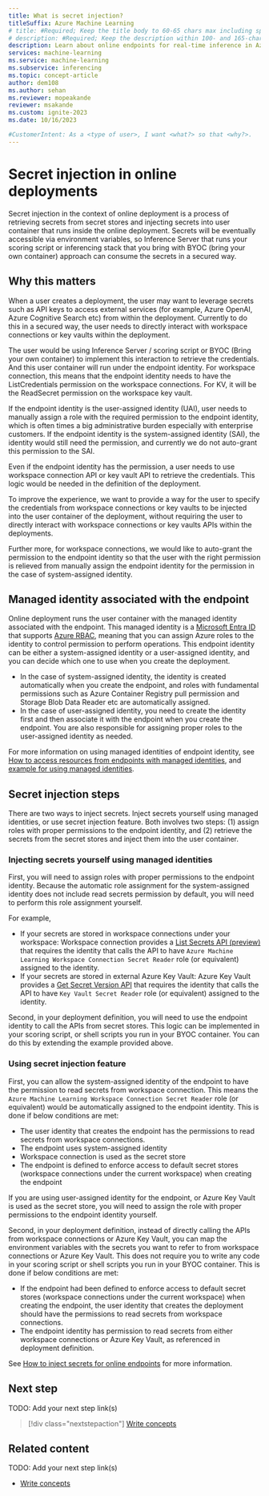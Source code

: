 ```yaml
---
title: What is secret injection?
titleSuffix: Azure Machine Learning
# title: #Required; Keep the title body to 60-65 chars max including spaces and brand
# description: #Required; Keep the description within 100- and 165-characters including spaces
description: Learn about online endpoints for real-time inference in Azure Machine Learning.
services: machine-learning
ms.service: machine-learning
ms.subservice: inferencing
ms.topic: concept-article
author: dem108
ms.author: sehan
ms.reviewer: mopeakande
reviewer: msakande
ms.custom: ignite-2023
ms.date: 10/16/2023

#CustomerIntent: As a <type of user>, I want <what?> so that <why?>.
---
```


# Secret injection in online deployments

Secret injection in the context of online deployment is a process of retrieving secrets from secret stores and injecting secrets into user container that runs inside the online deployment. Secrets will be eventually accessible via environment variables, so Inference Server that runs your scoring script or inferencing stack that you bring with BYOC (bring your own container) approach can consume the secrets in a secured way.


## Why this matters
<!-- (choose a better title, and rewrite this section) -->

When a user creates a deployment, the user may want to leverage secrets such as API keys to access external services (for example, Azure OpenAI, Azure Cognitive Search etc) from within the deployment. Currently to do this in a secured way, the user needs to directly interact with workspace connections or key vaults within the deployment.

The user would be using Inference Server / scoring script or BYOC (Bring your own container) to implement this interaction to retrieve the credentials. And this user container will run under the endpoint identity. For workspace connection, this means that the endpoint identity needs to have the ListCredentials permission on the workspace connections. For KV, it will be the ReadSecret permission on the workspace key vault.

If the endpoint identity is the user-assigned identity (UAI), user needs to manually assign a role with the required permission to the endpoint identity, which is often times a big administrative burden especially with enterprise customers. If the endpoint identity is the system-assigned identity (SAI), the identity would still need the permission, and currently we do not auto-grant this permission to the SAI.

Even if the endpoint identity has the permission, a user needs to use workspace connection API or key vault API to retrieve the credentials. This logic would be needed in the definition of the deployment.

To improve the experience, we want to provide a way for the user to specify the credentials from workspace connections or key vaults to be injected into the user container of the deployment, without requiring the user to directly interact with workspace connections or key vaults APIs within the deployments.

Further more, for workspace connections, we would like to auto-grant the permission to the endpoint identity so that the user with the right permission is relieved from manually assign the endpoint identity for the permission in the case of system-assigned identity.


## Managed identity associated with the endpoint

Online deployment runs the user container with the managed identity associated with the endpoint. This managed identity is a [Microsoft Entra ID](/entra/fundamentals/whatis) that supports [Azure RBAC](/role-based-access-control/overview.md), meaning that you can assign Azure roles to the identity to control permission to perform operations. This endpoint identity can be either a system-assigned identity or a user-assigned identity, and you can decide which one to use when you create the deployment.

- In the case of system-assigned identity, the identity is created automatically when you create the endpoint, and roles with fundamental permissions such as Azure Container Registry pull permission and Storage Blob Data Reader etc are automatically assigned.
- In the case of user-assigned identity, you need to create the identity first and then associate it with the endpoint when you create the endpoint. You are also responsible for assigning proper roles to the user-assigned identity as needed.

For more information on using managed identities of endpoint identity, see [How to access resources from endpoints with managed identities](how-to-access-resources-from-endpoints-managed-identities.md), and [example for using managed identities](https://github.com/Azure/azureml-examples/tree/main/cli/endpoints/online/managed/managed-identities).


## Secret injection steps

There are two ways to inject secrets. Inject secrets yourself using managed identities, or use secret injection feature. Both involves two steps: (1) assign roles with proper permissions to the endpoint identity, and (2) retrieve the secrets from the secret stores and inject them into the user container.

### Injecting secrets yourself using managed identities

First, you will need to assign roles with proper permissions to the endpoint identity. Because the automatic role assignment for the system-assigned identity does not include read secrets permission by default, you will need to perform this role assignment yourself.

For example,

- If your secrets are stored in workspace connections under your workspace: Workspace connection provides a [List Secrets API (preview)](https://learn.microsoft.com/en-us/rest/api/azureml/2023-08-01-preview/workspace-connections/list-secrets) that requires the identity that calls the API to have `Azure Machine Learning Workspace Connection Secret Reader` role (or equivalent) assigned to the identity.
- If your secrets are stored in external Azure Key Vault: Azure Key Vault provides a [Get Secret Version API](https://learn.microsoft.com/en-us/rest/api/keyvault/secrets/get-secret-versions/get-secret-versions) that requires the identity that calls the API to have `Key Vault Secret Reader` role (or equivalent) assigned to the identity.

Second, in your deployment definition, you will need to use the endpoint identity to call the APIs from secret stores. This logic can be implemented in your scoring script, or shell scripts you run in your BYOC container. You can do this by extending the example provided above.

### Using secret injection feature

First, you can allow the system-assigned identity of the endpoint to have the permission to read secrets from workspace connection. This means the `Azure Machine Learning Workspace Connection Secret Reader` role (or equivalent) would be automatically assigned to the endpoint identity. This is done if below conditions are met: 

- The user identity that creates the endpoint has the permissions to read secrets from workspace connections.
- The endpoint uses system-assigned identity
- Workspace connection is used as the secret store
- The endpoint is defined to enforce access to default secret stores (workspace connections under the current workspace) when creating the endpoint

If you are using user-assigned identity for the endpoint, or Azure Key Vault is used as the secret store, you will need to assign the role with proper permissions to the endpoint identity yourself.

Second, in your deployment definition, instead of directly calling the APIs from workspace connections or Azure Key Vault, you can map the environment variables with the secrets you want to refer to from workspace connections or Azure Key Vault. This does not require you to write any code in your scoring script or shell scripts you run in your BYOC container. This is done if below conditions are met:

- If the endpoint had been defined to enforce access to default secret stores (workspace connections under the current workspace) when creating the endpoint, the user identity that creates the deployment should have the permissions to read secrets from workspace connections.
- The endpoint identity has permission to read secrets from either workspace connections or Azure Key Vault, as referenced in deployment definition.  

See [How to inject secrets for online endpoints](how-to-inject-secrets-for-online-endpoints.md) for more information.


<!-- 5. Next step/Related content ------------------------------------------------------------------------ 

Optional: You have two options for manually curated links in this pattern: Next step and Related content. You don't have to use either, but don't use both.
  - For Next step, provide one link to the next step in a sequence. Use the blue box format
  - For Related content provide 1-3 links. Include some context so the customer can determine why they would click the link. Add a context sentence for the following links.

-->

## Next step

TODO: Add your next step link(s)

> [!div class="nextstepaction"]
> [Write concepts](article-concept.md)

<!-- OR -->

## Related content

TODO: Add your next step link(s)

- [Write concepts](article-concept.md)

<!--
Remove all the comments in this template before you sign-off or merge to the main branch.
-->
